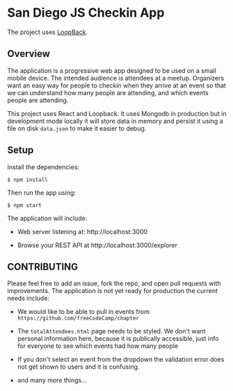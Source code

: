 # San Diego JS Checkin App

The project uses [LoopBack](http://loopback.io).

## Overview

The application is a progressive web app designed to be used on a small mobile device. The intended audience is attendees at a meetup. Organizers want an easy way for people to checkin when they arrive at an event so that we can understand how many people are attending, and which events people are attending.

This project uses React and Loopback. It uses Mongodb in production but in development mode locally it will store data in memory and persist it using a file on disk `data.json` to make it easier to debug.

## Setup

Install the dependencies:
```
$ npm install
```

Then run the app using:
```
$ npm start
```

The application will include:

* Web server listening at: http://localhost:3000

* Browse your REST API at http://localhost:3000/explorer

## CONTRIBUTING

Please feel free to add an issue, fork the repo, and open pull requests with improvements. The application is not yet ready for production the current needs include:

* We would like to be able to pull in events from `https://github.com/freeCodeCamp/chapter`

* The `totalAttendees.html` page needs to be styled. We don't want personal information here, because it is publically accessible, just info for everyone to see which events had how many people

* If you don't select an event from the dropdown the validation error does not get shown to users and it is confusing.

* and many more things...
